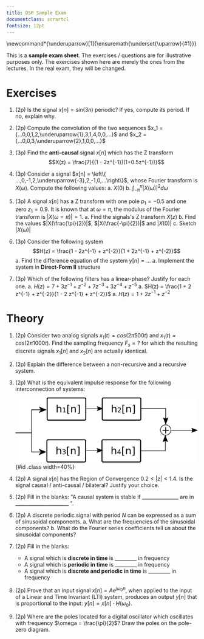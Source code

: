```yaml
---
title: DSP Sample Exam
documentclass: scrartcl
fontsize: 12pt
---
```


\newcommand*{\underuparrow}[1]{\ensuremath{\underset{\uparrow}{#1}}}

This is a **sample exam sheet**. The exercises / questions are for illustrative purposes only. 
The exercises shown here are merely the ones from the lectures. In the real exam, they will be changed.


# Exercises

1. (2p) Is the signal $x[n] = sin(3n)$ periodic? If yes, compute its period. If no, explain why.

1. (2p) Compute the convolution of the two sequences $x_1 = {...0,0,1,2,\underuparrow{1},3,1,4,0,0,...}$
and $x_2 = {...0,0,3,\underuparrow{2},1,0,0,...}$

2. (3p) Find the **anti-causal** signal $x[n]$ which has the Z transform
$$X(z) = \frac{7}{(1 - 2z^{-1})(1+0.5z^{-1})}$$
    
1. (3p) Consider a signal $x[n] = \left\{ ...,0,-1,2,\underuparrow{-3},2,-1,0,...\right\}$, whose Fourier transform is $X(\omega)$.
Compute the following values:
    a. $X(0)$
    b. $\int_{-\pi}^{\pi} |X(\omega)|^2 d\omega$
    
1. (3p) A signal $x[n]$ has a Z transform with one pole $p_1 = -0.5$ and one zero $z_1 = 0.9$.
It is known that at $\omega = \pi$, the modulus of the Fourier transform is $|X(\omega=\pi)| = 1$.
    a. Find the signals's Z transform $X(z)$
    b. Find the values $|X(\frac{\pi}{2})|$, $|X(\frac{-\pi}{2})|$ and $|X(0)|$
    c. Sketch $|X(\omega)|$
    
1. (3p) Consider the following system
$$H(z) = \frac{1 - 2z^{-1} + z^{-2}}{1 + 2z^{-1} + z^{-2}}$$
	a. Find the difference equation of the system $y[n] = ...$
	a. Implement the system in **Direct-Form II** structure
    
1. (3p) Which of the following filters has a linear-phase? Justify for each one.
    a. $H(z) = 7 + 3 z^{-1} + z^{-2} + 7z^{-3} + 3 z^{-4} + z^{-5}$
    a. $H(z) = \frac{1 + 2 z^{-1} + z^{-2}}{1 - 2 z^{-1} + z^{-2}}$
    a. $H(z) = 1 + 2z^{-1} + z^{-2}$    
    
# Theory

1. (2p) Consider two analog signals $x_1(t) = cos (2 \pi 500 t)$ and $x_1(t) = cos (2 \pi 1000 t)$. Find the sampling frequency $F_s = ?$ for which
the resulting discrete signals $x_1[n]$ and $x_2[n]$ are actually identical.

1. (2p) Explain the difference between a non-recursive and a recursive system.

1. (2p) What is the equivalent impulse response for the following interconnection of systems:

	![](fig/SYS_SeriesParallel.png){#id .class width=40%}

1. (2p) A signal $x[n]$ has the Region of Convergence $0.2 < |z| < 1.4$. Is the signal causal / anti-causal / bilateral? Justify your choice.

1. (2p) Fill in the blanks: "A causal system is stable if _______________ are in ______________________ ".

1. (2p) A discrete periodic signal with period $N$ can be expressed as a sum of sinusoidal components. 
	a. What are the frequencies of the sinusoidal components? 
	b. What do the Fourier series coefficients tell us about the sinusoidal components?

1. (2p) Fill in the blanks:
    - A signal which is **discrete in time** is _________ in frequency
    - A signal which is **periodic in time** is _________ in frequency
    - A signal which is **discrete and periodic in time** is _________ in frequency

1. (2p) Prove that an input signal $x[n] = A e^{j \omega_0 n}$, when applied to the input of a Linear and Time Invariant (LTI) system, produces an output $y[n]$ that is proportional to the input: 
$y[n] = x[n] \cdot H(\omega_0)$.

1. (2p) Where are the poles located for a digital oscillator which oscillates with frequency $\omega = \frac{\pi}{2}$? Draw the poles on the pole-zero diagram. 
